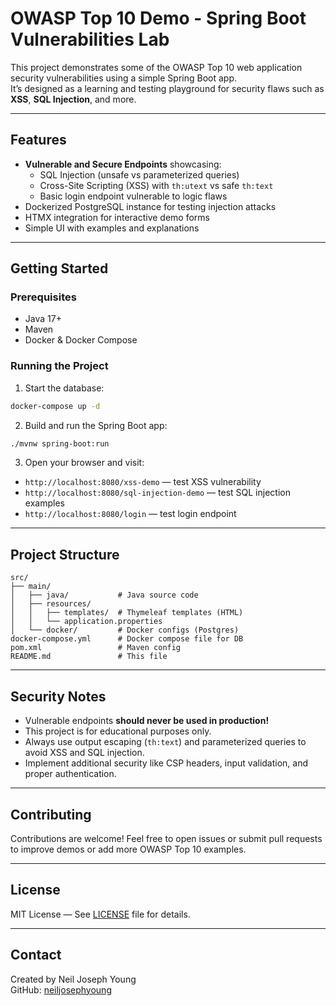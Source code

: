 # OWASP Top 10 Demo - Spring Boot Vulnerabilities Lab

This project demonstrates some of the OWASP Top 10 web application security vulnerabilities using a simple Spring Boot app.  
It’s designed as a learning and testing playground for security flaws such as **XSS**, **SQL Injection**, and more.

---

## Features

- **Vulnerable and Secure Endpoints** showcasing:
  - SQL Injection (unsafe vs parameterized queries)
  - Cross-Site Scripting (XSS) with `th:utext` vs safe `th:text`
  - Basic login endpoint vulnerable to logic flaws
- Dockerized PostgreSQL instance for testing injection attacks
- HTMX integration for interactive demo forms
- Simple UI with examples and explanations

---

## Getting Started

### Prerequisites

- Java 17+
- Maven
- Docker & Docker Compose

### Running the Project

1. Start the database:

```bash
docker-compose up -d
```

2. Build and run the Spring Boot app:

```bash
./mvnw spring-boot:run
```

3. Open your browser and visit:

- `http://localhost:8080/xss-demo` — test XSS vulnerability
- `http://localhost:8080/sql-injection-demo` — test SQL injection examples
- `http://localhost:8080/login` — test login endpoint

---

## Project Structure

```
src/
├── main/
│   ├── java/           # Java source code
│   ├── resources/
│   │   ├── templates/  # Thymeleaf templates (HTML)
│   │   └── application.properties
│   └── docker/         # Docker configs (Postgres)
docker-compose.yml      # Docker compose file for DB
pom.xml                 # Maven config
README.md               # This file
```

---

## Security Notes

- Vulnerable endpoints **should never be used in production!**  
- This project is for educational purposes only.
- Always use output escaping (`th:text`) and parameterized queries to avoid XSS and SQL injection.
- Implement additional security like CSP headers, input validation, and proper authentication.

---

## Contributing

Contributions are welcome! Feel free to open issues or submit pull requests to improve demos or add more OWASP Top 10 examples.

---

## License

MIT License — See [LICENSE](LICENSE) file for details.

---

## Contact

Created by Neil Joseph Young  
GitHub: [neiljosephyoung](https://github.com/neiljosephyoung)
